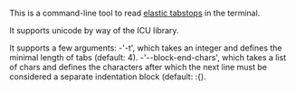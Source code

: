 This is a command-line tool to read [elastic tabstops](http://nickgravgaard.com/elastic-tabstops/) in the terminal.

It supports unicode by way of the ICU library.

It supports a few arguments:
-'-t', which takes an integer and defines the minimal length of tabs (default: 4).
-'--block-end-chars', which takes a list of chars and defines the characters after which the next line must be considered a separate indentation block (default: :{).
